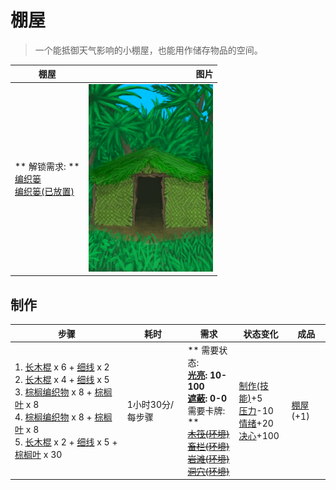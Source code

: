 # 棚屋  
> 一个能抵御天气影响的小棚屋，也能用作储存物品的空间。  
  
  棚屋  |   图片   
 ----  |  ----:   
 ** 解锁需求: **<br>[编织篓](Basket.md)<br>[编织篓(已放置)](BasketPlaced.md)  |  <img decoding="async" src="Sprite/Shed.png" href="a.md" style="max-width:300px;max-height:300px;">   
  
## 制作  
步骤  |  耗时  |  需求  |  状态变化  |  成品  
----  |  ----  |  ----  |  ----  |  ----  
1. [长木棍](StickLong.md) x 6 + [细线](CordFiber.md) x 2<br>2. [长木棍](StickLong.md) x 4 + [细线](CordFiber.md) x 5<br>3. [棕榈编织物](WeavePalm.md) x 8 + [棕榈叶](PalmFronds.md) x 8<br>4. [棕榈编织物](WeavePalm.md) x 8 + [棕榈叶](PalmFronds.md) x 8<br>5. [长木棍](StickLong.md) x 2 + [细线](CordFiber.md) x 5 + [棕榈叶](PalmFronds.md) x 30  |  1小时30分/每步骤  |  ** 需要状态: **<br>[光亮](Light.md): 10-100<br>[遮蔽](Sheltered.md): 0-0<br>** 需要卡牌: **<br>~~[木筏(环境)](Env_Raft.md)~~<br>~~[畜栏(环境)](Env_Enclosure.md)~~<br>~~[岩滩(环境)](Env_Rocks.md)~~<br>~~[洞穴(环境)](Env_CaveSea.md)~~  |  [制作(技能)](Skill_Crafting.md)+5<br>[压力](Stress.md)-10<br>[情绪](Morale.md)+20<br>[决心](Determination.md)+100  |  [棚屋](ShedEntrance.md)(+1)  


<script>document.title="棚屋 - 卡牌生存百科 Card Survival Wiki";</script>